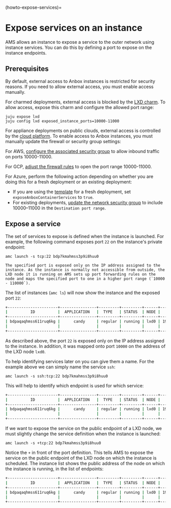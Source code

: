 (howto-expose-services)=
# Expose services on an instance

AMS allows an instance to expose a service to the outer network using instance services. You can do this by defining a port to expose on the instance endpoints.

## Prerequisites

By default, external access to Anbox instances is restricted for security reasons. If you need to allow external access, you must enable access manually.

For charmed deployments, external access is blocked by the [LXD charm](https://charmhub.io/ams-lxd). To allow access, expose this charm and configure the allowed port range:

    juju expose lxd
    juju config lxd exposed_instance_ports=10000-11000

For appliance deployments on public clouds, external access is controlled by the [cloud platform](https://documentation.ubuntu.com/anbox-cloud/howto/install-appliance/#supported-cloud-platforms). To enable access to Anbox instances, you must manually update the firewall or security group settings:

For AWS, [configure the associated security group](https://docs.aws.amazon.com/vpc/latest/userguide/working-with-security-group-rules.html) to allow inbound traffic on ports 10000-11000.

For GCP, [adjust the firewall rules](https://documentation.ubuntu.com/anbox-cloud/howto/install-appliance/install-on-google-cloud/#firewall-setup) to open the port range 10000-11000.

For Azure, perform the following action depending on whether you are doing this for a fresh deployment or an existing deployment:
- If you are using the [template](https://github.com/Azure/azure-quickstart-templates/tree/master/quickstarts/canonical/anbox) for a fresh deployment, set `exposeAnboxContainerServices` to `true`.
- For existing deployments, [update the network security group](https://learn.microsoft.com/en-us/azure/virtual-network/manage-network-security-group?tabs=network-security-group-portal#create-a-security-rule) to include 10000–11000 in the `Destination port range`.


## Expose a service

The set of services to expose is defined when the instance is launched. For example, the following command exposes port `22` on the instance's private endpoint:

    amc launch -s tcp:22 bdp7kmahmss3p9i8huu0

```{note}
The specified port is exposed only on the IP address assigned to the instance. As the instance is normally not accessible from outside, the LXD node it is running on AMS sets up port forwarding rules on the node and maps the specified port to one in a higher port range (`10000 - 110000`).
```

The list of instances (`amc ls`) will now show the instance and the exposed port `22`:

```bash
+----------------------+----------------+---------+---------+------+---------------+------------------------+
|          ID          |  APPLICATION   |  TYPE   | STATUS  | NODE |    ADDRESS    |       ENDPOINTS        |
+----------------------+----------------+---------+---------+------+---------------+------------------------+
| bdpaqaqhmss611ruq6kg |      candy     | regular | running | lxd0 | 192.168.100.2 | 192.168.100.2:22/tcp   |
|                      |                |         |         |      |               | 10.103.46.41:10000/tcp |
+----------------------+----------------+---------+---------+------+---------------+------------------------+
```

As described above, the port `22` is exposed only on the IP address assigned to the instance.
In addition, it was mapped onto port `10000` on the address of the LXD node `lxd0`.

To help identifying services later on you can give them a name. For the example above we can simply name the service `ssh`:

    amc launch -s ssh:tcp:22 bdp7kmahmss3p9i8huu0

This will help to identify which endpoint is used for which service:

```bash
+----------------------+----------------+---------+---------+------+---------------+----------------------------+
|          ID          |  APPLICATION   |  TYPE   | STATUS  | NODE |    ADDRESS    |       ENDPOINTS            |
+----------------------+----------------+---------+---------+------+---------------+----------------------------+
| bdpaqaqhmss611ruq6kg |      candy     | regular | running | lxd0 | 192.168.100.2 | ssh:192.168.100.2:22/tcp   |
|                      |                |         |         |      |               | ssh:10.103.46.41:10000/tcp |
+----------------------+----------------+---------+---------+------+---------------+----------------------------+
```

If we want to expose the service on the public endpoint of a LXD node, we must slightly change the service definition when the instance is launched:

    amc launch -s +tcp:22 bdp7kmahmss3p9i8huu0


Notice the `+` in front of the port definition. This tells AMS to expose the service on the public endpoint of the LXD node on which the instance is scheduled. The instance list shows the public address of the node on which the instance is running, in the list of endpoints:

```bash
+----------------------+----------------+---------+---------+------+---------------+------------------------+
|          ID          |  APPLICATION   |  TYPE   | STATUS  | NODE |    ADDRESS    |       ENDPOINTS        |
+----------------------+----------------+---------+---------+------+---------------+------------------------+
| bdpaqaqhmss611ruq6kg |      candy     | regular | running | lxd0 | 192.168.100.2 | 192.168.100.2:22/tcp   |
|                      |                |         |         |      |               | 147.3.23.6:10000/tcp   |
+----------------------+----------------+---------+---------+------+---------------+------------------------+
```
